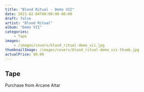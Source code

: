 ```yaml
---
title: "Blood Ritual - Demo VII"
date: 2021-02-04T00:00:00-00:00
draft: false
artist: "Blood Ritual"
album: "Demo VII"
categories:
    - Tape
images:
    - /images/covers/blood_ritual-demo_vii.jpg
thumbnailImage: /images/covers/blood_ritual-demo_vii-thumb.jpg
actualPrice: $0.00
---
```


## Tape
Purchase from Arcane Altar

